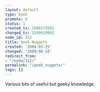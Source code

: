 ```yaml
---
layout: default
type: book
promote: 0
status: 1
created_ts: 1080173583
changed_ts: 1249919962
node_id: 312
title: Geek Nuggets
created: '2004-03-25'
changed: '2009-08-10'
redirect_from:
- "/node/312/"
permalink: "/geek_nuggets/"
tags: []
---
```

Various bits of useful but geeky knowledge.
